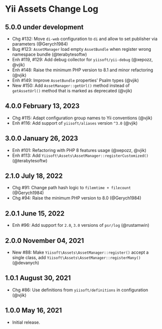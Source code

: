 # Yii Assets Change Log

## 5.0.0 under development

- Chg #132: Move `di-web` configuration to `di` and allow to set publisher via parameters (@Gerych1984)
- Bug #123: `AssetManager` load empty `AssetBundle` when register wrong namespace bundle (@terabytesoftw)
- Enh #119, #129: Add debug collector for `yiisoft/yii-debug` (@xepozz, @vjik)
- Enh #148: Raise the minimum PHP version to 8.1 and minor refactoring (@vjik)
- Enh #149: Improve `AssetBundle` properties' Psalm types (@vjik) 
- New #150: Add `AssetManager::getUrl()` method instead of `getAssetUrl()` method that is marked as deprecated (@vjik)

## 4.0.0 February 13, 2023

- Chg #115: Adapt configuration group names to Yii conventions (@vjik)
- Enh #116: Add support of `yiisoft/aliases` version `^3.0` (@vjik)

## 3.0.0 January 26, 2023

- Enh #101: Refactoring with PHP 8 features usage (@xepozz, @vjik)
- Enh #113: Add `Yiisoft\Assets\AssetManager::registerCustomized()` (@terabytesoftw)

## 2.1.0 July 18, 2022

- Chg #91: Change path hash logic to `filemtime + filecount` (@Gerych1984)
- Chg #94: Raise the minimum PHP version to 8.0 (@Gerych1984)

## 2.0.1 June 15, 2022

- Enh #96: Add support for `2.0`, `3.0` versions of `psr/log` (@rustamwin)

## 2.0.0 November 04, 2021

- New #88: Make `Yiisoft\Assets\AssetManager::register()` accept a single class, add
  `Yiisoft\Assets\AssetManager::registerMany()` (@devanych)

## 1.0.1 August 30, 2021

- Chg #86: Use definitions from `yiisoft/definitions` in configuration (@vjik)

## 1.0.0 May 16, 2021

- Initial release.
